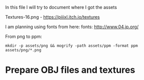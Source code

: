 In this file I will try to document where I got the assets

Textures-16.png - https://piiixl.itch.io/textures

I am planning using fonts from here:
fonts: http://www.04.jp.org/

From png to ppm:

    mkdir -p assets/png && mogrify -path assets/ppm -format ppm assets/png/*.png

  
# Prepare OBJ files and textures